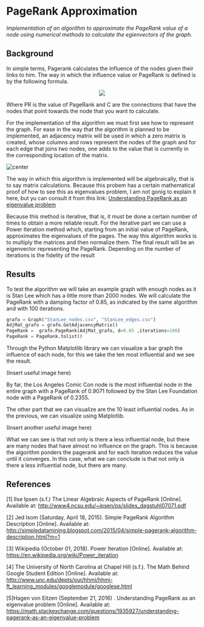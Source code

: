 # PageRank Approximation
*Implementation of an algorithm to approximate the PageRank value of a node using numerical methods to calculate the egienvectors of the graph.*

## Background

In simple terms, Pagerank calculates the influence of the nodes given their links to him. The way in which the influence value or PageRank is defined is by the following formula.

<p align="center">
  <img src="https://qph.fs.quoracdn.net/main-qimg-a9fb139f045563fdf31da58c06666db3">
</p>

Where PR is the value of PageRank and C are the connections that have the nodes that point towards the node that you want to calculate.

For the implementation of the algorithm we must first see how to represent the graph. For ease in the way that the algorithm is planned to be implemented, an adjacency matrix will be used in which a zero matrix is created, whose columns and rows represent the nodes of the graph and for each edge that joins two nodes, one adds to the value that is currently in the corresponding location of the matrix.

![center](https://i.stack.imgur.com/Ucg3W.png)


The way in which this algorithm is implemented will be algebraically, that is to say matrix calculations. Because this probem has a certain mathematical proof of how to see this as eigenvalues problem, I am not gonig to explain it here, but yu can consult it from this link:
[Understanding PageRank as an eigenvalue problem](https://math.stackexchange.com/questions/1935927/understanding-pagerank-as-an-eigenvalue-problem)



Because this method is iterative, that is, it must be done a certain number of times to obtain a more reliable result. For the iterative part we can use a Power Iteration method which, starting from an initial value of PageRank, approximates the eigenvalues of the pages. The way this algorithm works is to multiply the matrices and then normalize them. The final result will be an eigenvector representing the PageRank. Depending on the number of iterations is the fidelity of the result

## Results

To test the algorithm we will take an example graph with enough nodes as it is Stan Lee which has a little more than 2000 nodes. We will calculate the PageRank with a damping factor of 0.85, as indicated by the same algorithm and with 100 iterations.

```python
grafo = Graph("StanLee_nodes.csv", "StanLee_edges.csv")
AdjMat_grafo = grafo.GetAdjacencyMatrix()
PageRank =  grafo.PageRank(AdjMat_grafo, d=0.85 ,iterations=100)
PageRank = PageRank.tolist()
```

Through the Python Matplotlib library we can visualize a bar graph the influence of each node, for this we take the ten most influential and we see the result.

(Insert useful image here)

By far, the Los Angeles Comic Con node is the most influential node in the entire graph with a PageRank of 0.9071 followed by the Stan Lee Foundation node with a PageRank of 0.2355.

The other part that we can visualize are the 10 least influential nodes. As in the previous, we can visualize using Matplotlib.
 
(Insert another useful image here)

What we can see is that not only is there a less influential node, but there are many nodes that have almost no influence on the graph. This is because the algorithm ponders the pagerank and for each iteration reduces the value until it converges. In this case, what we can conclude is that not only is there a less influential node, but there are many.

## References

[1] Ilse Ipsen (s.f.) The Linear Algebraic Aspects of PageRank [Online]. Available at: http://www4.ncsu.edu/~ipsen/ps/slides_dagstuhl07071.pdf 

[2] Jed Isom (Saturday, April 18, 2015). Simple PageRank Algorithm Description [Online]. Available at: http://simpledatamining.blogspot.com/2015/04/simple-pagerank-algorithm-description.html?m=1 

[3] Wikipedia (October 01, 2018). Power Iteration [Online]. Available at: https://en.wikipedia.org/wiki/Power_iteration 

[4] The University of North Carolina at Chapel Hill (s.f.). The Math Behind Google Student Edition [Online]. Available at: http://www.unc.edu/depts/our/hhmi/hhmi-ft_learning_modules/googlemodule/googlese.html 

[5]Hagen von Eitzen (September 21, 2016) . Understanding PageRank as an eigenvalue problem [Online]. Available at: https://math.stackexchange.com/questions/1935927/understanding-pagerank-as-an-eigenvalue-problem 
